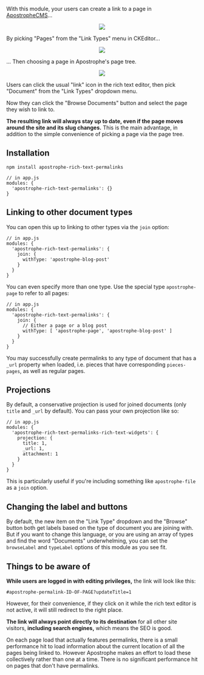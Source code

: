 With this module, your users can create a link to a page in [ApostropheCMS](https://apostrophecms.org)...

<p align="center"><img src="https://raw.githubusercontent.com/apostrophecms/apostrophe-rich-text-permalinks/master/screenshots/screenshot-1.png" /></p>

By picking "Pages" from the "Link Types" menu in CKEditor...

<p align="center"><img src="https://raw.githubusercontent.com/apostrophecms/apostrophe-rich-text-permalinks/master/screenshots/screenshot-2.png" /></p>

... Then choosing a page in Apostrophe's page tree.

<p align="center"><img src="https://raw.githubusercontent.com/apostrophecms/apostrophe-rich-text-permalinks/master/screenshots/screenshot-3.png" /></p>

Users can click the usual "link" icon in the rich text editor, then pick "Document" from the "Link Types" dropdown menu.

Now they can click the "Browse Documents" button and select the page they wish to link to.

**The resulting link will always stay up to date, even if the page moves around the site and its slug changes.** This is the main advantage, in addition to the simple convenience of picking a page via the page tree.

## Installation

```
npm install apostrophe-rich-text-permalinks
```

```
// in app.js
modules: {
  'apostrophe-rich-text-permalinks': {}
}
```

## Linking to other document types

You can open this up to linking to other types via the `join` option:

```
// in app.js
modules: {
  'apostrophe-rich-text-permalinks': {
    join: {
      withType: 'apostrophe-blog-post'
    }
  }
}
```

You can even specify more than one type. Use the special type `apostrophe-page` to refer to all pages:

```
// in app.js
modules: {
  'apostrophe-rich-text-permalinks': {
    join: {
      // Either a page or a blog post
      withType: [ 'apostrophe-page', 'apostrophe-blog-post' ]
    }
  }
}
```

You may successfully create permalinks to any type of document that has a `_url` property when loaded, i.e. pieces that have corresponding `pieces-pages`, as well as regular pages.

## Projections

By default, a conservative projection is used for joined documents (only `title` and `_url` by default). You can pass your own projection like so:

```
// in app.js
modules: {
  'apostrophe-rich-text-permalinks-rich-text-widgets': {
    projection: {
      title: 1,
      _url: 1,
      attachment: 1
    }
  }
}
```

This is particularly useful if you're including something like `apostrophe-file` as a `join` option.

## Changing the label and buttons

By default, the new item on the "Link Type" dropdown and the "Browse" button both get labels based on the type of document you are joining with. But if you want to change this language, or you are using an array of types and find the word "Documents" underwhelming, you can set the `browseLabel` and `typeLabel` options of this module as you see fit.

## Things to be aware of

**While users are logged in with editing privileges,** the link will look like this:

`#apostrophe-permalink-ID-OF-PAGE?updateTitle=1`

However, for their convenience, if they click on it while the rich text editor is not active, it will still redirect to the right place.

**The link will always point directly to its destination** for all other site visitors, **including search engines,** which means the SEO is good.

On each page load that actually features permalinks, there is a small performance hit to load information about the current location of all the pages being linked to. However Apostrophe makes an effort to load these collectively rather than one at a time. There is no significant performance hit on pages that don't have permalinks.
